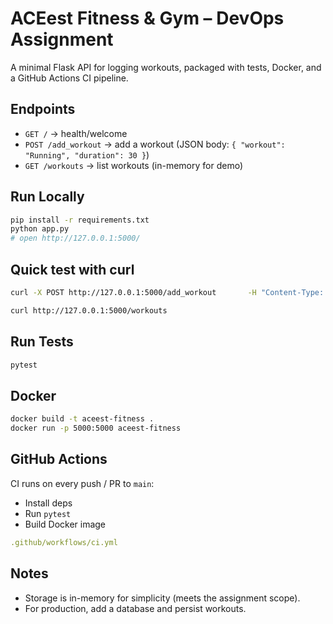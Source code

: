 # ACEest Fitness & Gym – DevOps Assignment

A minimal Flask API for logging workouts, packaged with tests, Docker, and a GitHub Actions CI pipeline.

## Endpoints
- `GET /` → health/welcome
- `POST /add_workout` → add a workout (JSON body: `{ "workout": "Running", "duration": 30 }`)
- `GET /workouts` → list workouts (in-memory for demo)

## Run Locally
```bash
pip install -r requirements.txt
python app.py
# open http://127.0.0.1:5000/
```

## Quick test with curl
```bash
curl -X POST http://127.0.0.1:5000/add_workout       -H "Content-Type: application/json"       -d '{ "workout": "Running", "duration": 30 }'

curl http://127.0.0.1:5000/workouts
```

## Run Tests
```bash
pytest
```

## Docker
```bash
docker build -t aceest-fitness .
docker run -p 5000:5000 aceest-fitness
```

## GitHub Actions
CI runs on every push / PR to `main`:
- Install deps
- Run `pytest`
- Build Docker image
```yaml
.github/workflows/ci.yml
```

## Notes
- Storage is in-memory for simplicity (meets the assignment scope).
- For production, add a database and persist workouts.
